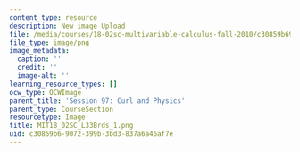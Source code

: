 ```yaml
---
content_type: resource
description: New image Upload
file: /media/courses/18-02sc-multivariable-calculus-fall-2010/c30859b69072399b3bd3837a6a46af7e_MIT18_02SC_L33Brds_1.png
file_type: image/png
image_metadata:
  caption: ''
  credit: ''
  image-alt: ''
learning_resource_types: []
ocw_type: OCWImage
parent_title: 'Session 97: Curl and Physics'
parent_type: CourseSection
resourcetype: Image
title: MIT18_02SC_L33Brds_1.png
uid: c30859b6-9072-399b-3bd3-837a6a46af7e
---
```

